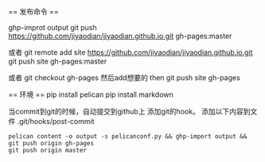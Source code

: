== 发布命令 ==

ghp-improt output
git push https://github.com/jiyaodian/jiyaodian.github.io.git gh-pages:master


或者
git remote add site https://github.com/jiyaodian/jiyaodian.github.io.git
git push site gh-pages:master


或者
git checkout gh-pages
然后add想要的
then git push site gh-pages


== 环境 ==
pip install pelican
pip install markdown


当commit到git的时候，自动提交到github上
添加git的hook。
添加以下内容到文件 .git/hooks/post-commit
```
pelican content -o output -s pelicanconf.py && ghp-import output && git push origin gh-pages
git push origin master
```
